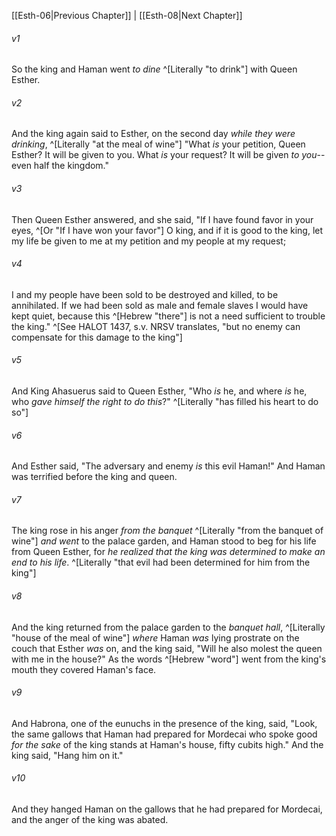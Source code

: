 ﻿---
aliases:
  - Esther 7
---

[[Esth-06|Previous Chapter]] | [[Esth-08|Next Chapter]]

###### v1
So the king and Haman went _to dine_ ^[Literally "to drink"] with Queen Esther.

###### v2
And the king again said to Esther, on the second day _while they were drinking_, ^[Literally "at the meal of wine"] "What _is_ your petition, Queen Esther? It will be given to you. What _is_ your request? It will be given _to you_--even half the kingdom."

###### v3
Then Queen Esther answered, and she said, "If I have found favor in your eyes, ^[Or "If I have won your favor"] O king, and if it is good to the king, let my life be given to me at my petition and my people at my request;

###### v4
I and my people have been sold to be destroyed and killed, to be annihilated. If we had been sold as male and female slaves I would have kept quiet, because this ^[Hebrew "there"] is not a need sufficient to trouble the king." ^[See HALOT 1437, s.v. NRSV translates, "but no enemy can compensate for this damage to the king"]

###### v5
And King Ahasuerus said to Queen Esther, "Who _is_ he, and where _is_ he, who _gave himself the right to do this_?" ^[Literally "has filled his heart to do so"]

###### v6
And Esther said, "The adversary and enemy _is_ this evil Haman!" And Haman was terrified before the king and queen.

###### v7
The king rose in his anger _from the banquet_ ^[Literally "from the banquet of wine"] _and went_ to the palace garden, and Haman stood to beg for his life from Queen Esther, for _he realized that the king was determined to make an end to his life_. ^[Literally "that evil had been determined for him from the king"]

###### v8
And the king returned from the palace garden to the _banquet hall_, ^[Literally "house of the meal of wine"] _where_ Haman _was_ lying prostrate on the couch that Esther _was_ on, and the king said, "Will he also molest the queen with me in the house?" As the words ^[Hebrew "word"] went from the king's mouth they covered Haman's face.

###### v9
And Habrona, one of the eunuchs in the presence of the king, said, "Look, the same gallows that Haman had prepared for Mordecai who spoke good _for the sake_ of the king stands at Haman's house, fifty cubits high." And the king said, "Hang him on it."

###### v10
And they hanged Haman on the gallows that he had prepared for Mordecai, and the anger of the king was abated.